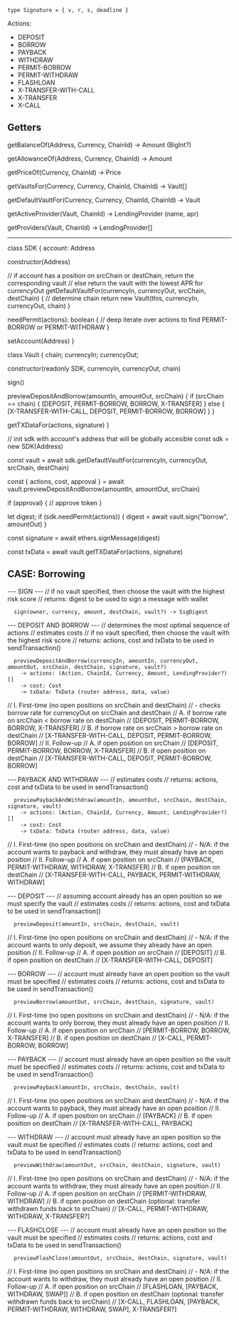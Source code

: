 ```
type Signature = { v, r, s, deadline }
```

Actions:
  - DEPOSIT
  - BORROW
  - PAYBACK
  - WITHDRAW
  - PERMIT-BORROW
  - PERMIT-WITHDRAW
  - FLASHLOAN
  - X-TRANSFER-WITH-CALL
  - X-TRANSFER
  - X-CALL

## Getters

getBalanceOf(Address, Currency, ChainId) -> Amount (BigInt?)

getAllowanceOf(Address, Currency, ChainId) -> Amount

getPriceOf(Currency, ChainId) -> Price

getVaultsFor(Currency, Currency, ChainId, ChainId) -> Vault[]

getDefaultVaultFor(Currency, Currency, ChainId, ChainId) -> Vault

getActiveProvider(Vault, ChainId) -> LendingProvider (name, apr)

getProviders(Vault, ChainId) -> LendingProvider[]

---

class SDK {
  account: Address

  constructor(Address)

  // if account has a position on srcChain or destChain, return the corresponding vault
  // else return the vault with the lowest APR for currencyOut
  getDefaultVaultFor(currencyIn, currencyOut, srcChain, destChain) {
    // determine chain
    return new Vault(this, currencyIn, currencyOut, chain)
  }

  needPermit(actions): boolean {
    // deep iterate over actions to find PERMIT-BORROW or PERMIT-WITHDRAW
  }

  setAccount(Address)
}

class Vault {
  chain;
  currencyIn;
  currencyOut;

  constructor(readonly SDK, currencyIn, currencyOut, chain)

  sign()

  previewDepositAndBorrow(amountIn, amountOut, srcChain) {
    if (srcChain == chain) {
      [DEPOSIT, PERMIT-BORROW, BORROW, X-TRANSFER]
    } else {
      [X-TRANSFER-WITH-CALL, DEPOSIT, PERMIT-BORROW, BORROW]
    }
  }

  getTXDataFor(actions, signature)
}

// init sdk with account's address that will be globally accesible
const sdk = new SDK(Address)

const vault = await sdk.getDefaultVaultFor(currencyIn, currencyOut, srcChain, destChain)

const { actions, cost, approval } = await vault.previewDepositAndBorrow(amountIn, amountOut, srcChain)

if (approval) {
  // approve token
}

let digest;
if (sdk.needPermit(actions)) {
  digest = await vault.sign("borrow", amountOut)
}

const signature = await ethers.signMessage(digest)

const txData = await vault.getTXDataFor(actions, signature)

## CASE: Borrowing

--- SIGN ---
// if no vault specified, then choose the vault with the highest risk score
// returns: digest to be used to sign a message with wallet
```
  sign(owner, currency, amount, destChain, vault?) -> SigDigest
```

--- DEPOSIT AND BORROW ---
// determines the most optimal sequence of actions
// estimates costs
// if no vault specified, then choose the vault with the highest risk score
// returns: actions, cost and txData to be used in sendTransaction()
```
  previewDepositAndBorrow(currencyIn, amountIn, currencyOut, amountOut, srcChain, destChain, signature, vault?)
    -> actions: (Action, ChainId, Currency, Amount, LendingProvider?)[]
    -> cost: Cost
    -> txData: TxData (router address, data, value)
```
//  I. First-time (no open positions on srcChain and destChain)
//    - checks borrow rate for currencyOut on srcChain and destChain
//    A. if borrow rate on srcChain < borrow rate on destChain
//      [DEPOSIT, PERMIT-BORROW, BORROW, X-TRANSFER]
//    B. if borrow rate on srcChain > borrow rate on destChain
//      [X-TRANSFER-WITH-CALL, DEPOSIT, PERMIT-BORROW, BORROW]
//  II. Follow-up
//    A. if open position on srcChain
//      [DEPOSIT, PERMIT-BORROW, BORROW, X-TRANSFER]
//    B. if open position on destChain
//      [X-TRANSFER-WITH-CALL, DEPOSIT, PERMIT-BORROW, BORROW]

--- PAYBACK AND WITHDRAW ---
// estimates costs
// returns: actions, cost and txData to be used in sendTransaction()
```
  previewPaybackAndWithdraw(amountIn, amountOut, srcChain, destChain, signature, vault)
    -> actions: (Action, ChainId, Currency, Amount, LendingProvider?)[]
    -> cost: Cost
    -> txData: TxData (router address, data, value)
```
//  I. First-time (no open positions on srcChain and destChain)
//    - N/A: if the account wants to payback and withdraw, they must already have an open position
//  II. Follow-up
//    A. if open position on srcChain
//      [PAYBACK, PERMIT-WITHDRAW, WITHDRAW, X-TRANSFER]
//    B. if open position on destChain
//      [X-TRANSFER-WITH-CALL, PAYBACK, PERMIT-WITHDRAW, WITHDRAW]

--- DEPOSIT ---
// assuming account already has an open position so we must specify the vault
// estimates costs
// returns: actions, cost and txData to be used in sendTransaction()
```
  previewDeposit(amountIn, srcChain, destChain, vault)
```
//  I. First-time (no open positions on srcChain and destChain)
//    - N/A: if the account wants to only deposit, we assume they already have an open position
//  II. Follow-up
//    A. if open position on srcChain
//      [DEPOSIT]
//    B. if open position on destChain
//      [X-TRANSFER-WITH-CALL, DEPOSIT]

--- BORROW ---
// account must already have an open position so the vault must be specified
// estimates costs
// returns: actions, cost and txData to be used in sendTransaction()
```
  previewBorrow(amountOut, srcChain, destChain, signature, vault)
```
//  I. First-time (no open positions on srcChain and destChain)
//    - N/A: if the account wants to only borrow, they must already have an open position
//  II. Follow-up
//    A. if open position on srcChain
//      [PERMIT-BORROW, BORROW, X-TRANSFER]
//    B. if open position on destChain
//      [X-CALL, PERMIT-BORROW, BORROW]

--- PAYBACK ---
// account must already have an open position so the vault must be specified
// estimates costs
// returns: actions, cost and txData to be used in sendTransaction()
```
  previewPayback(amountIn, srcChain, destChain, vault)
```
//  I. First-time (no open positions on srcChain and destChain)
//    - N/A: if the account wants to payback, they must already have an open position
//  II. Follow-up
//    A. if open position on srcChain
//      [PAYBACK]
//    B. if open position on destChain
//      [X-TRANSFER-WITH-CALL, PAYBACK]

--- WITHDRAW ---
// account must already have an open position so the vault must be specified
// estimates costs
// returns: actions, cost and txData to be used in sendTransaction()
```
  previewWithdraw(amountOut, srcChain, destChain, signature, vault)
```
//  I. First-time (no open positions on srcChain and destChain)
//    - N/A: if the account wants to withdraw, they must already have an open position
//  II. Follow-up
//    A. if open position on srcChain
//      [PERMIT-WITHDRAW, WITHDRAW]
//    B. if open position on destChain (optional: transfer withdrawn funds back to srcChain)
//      [X-CALL, PERMIT-WITHDRAW, WITHDRAW, X-TRANSFER?]

--- FLASHCLOSE ---
// account must already have an open position so the vault must be specified
// estimates costs
// returns: actions, cost and txData to be used in sendTransaction()
```
  previewFlashClose(amountOut, srcChain, destChain, signature, vault)
```
//  I. First-time (no open positions on srcChain and destChain)
//    - N/A: if the account wants to withdraw, they must already have an open position
//  II. Follow-up
//    A. if open position on srcChain
//      [FLASHLOAN, [PAYBACK, WITHDRAW, SWAP]]
//    B. if open position on destChain (optional: transfer withdrawn funds back to srcChain)
//      [X-CALL, FLASHLOAN, [PAYBACK, PERMIT-WITHDRAW, WITHDRAW, SWAP], X-TRANSFER?]
